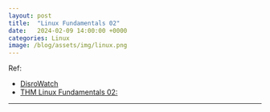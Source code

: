 ```yaml
---
layout: post
title:  "Linux Fundamentals 02"
date:   2024-02-09 14:00:00 +0000
categories: Linux
image: /blog/assets/img/linux.png
---
```

Ref: 
- [DisroWatch](https://distrowatch.com/dwres.php?resource=major "Link")
- [THM Linux Fundamentals 02:](https://tryhackme.com/room/linuxfundamentalspart2)

---

